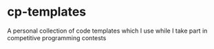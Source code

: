 # cp-templates
A personal collection of code templates which I use while I take part in competitive programming contests
